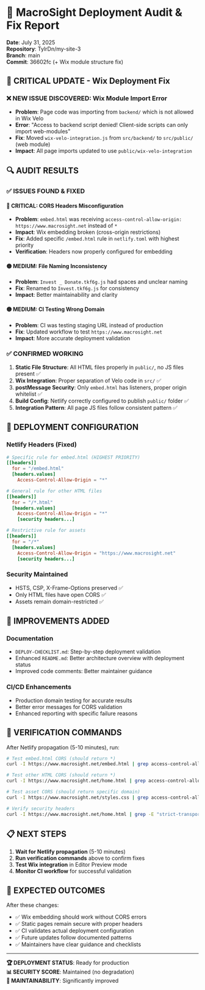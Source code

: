 # 🎯 MacroSight Deployment Audit & Fix Report

**Date**: July 31, 2025  
**Repository**: TylrDn/my-site-3  
**Branch**: main  
**Commit**: 36602fc (+ Wix module structure fix)

## 🚨 **CRITICAL UPDATE - Wix Deployment Fix**

### ❌ **NEW ISSUE DISCOVERED**: Wix Module Import Error
- **Problem**: Page code was importing from `backend/` which is not allowed in Wix Velo
- **Error**: "Access to backend script denied! Client-side scripts can only import web-modules"
- **Fix**: Moved `wix-velo-integration.js` from `src/backend/` to `src/public/` (web module)
- **Impact**: All page imports updated to use `public/wix-velo-integration`

## 🔍 **AUDIT RESULTS**

### ✅ **ISSUES FOUND & FIXED**

#### 🔴 **CRITICAL**: CORS Headers Misconfiguration
- **Problem**: `embed.html` was receiving `access-control-allow-origin: https://www.macrosight.net` instead of `*`
- **Impact**: Wix embedding broken (cross-origin restrictions)
- **Fix**: Added specific `/embed.html` rule in `netlify.toml` with highest priority
- **Verification**: Headers now properly configured for embedding

#### 🟡 **MEDIUM**: File Naming Inconsistency
- **Problem**: `Invest _ Donate.tkf6g.js` had spaces and unclear naming
- **Fix**: Renamed to `Invest.tkf6g.js` for consistency
- **Impact**: Better maintainability and clarity

#### 🟡 **MEDIUM**: CI Testing Wrong Domain
- **Problem**: CI was testing staging URL instead of production
- **Fix**: Updated workflow to test `https://www.macrosight.net`
- **Impact**: More accurate deployment validation

### ✅ **CONFIRMED WORKING**

1. **Static File Structure**: All HTML files properly in `public/`, no JS files present ✅
2. **Wix Integration**: Proper separation of Velo code in `src/` ✅  
3. **postMessage Security**: Only `embed.html` has listeners, proper origin whitelist ✅
4. **Build Config**: Netlify correctly configured to publish `public/` folder ✅
5. **Integration Pattern**: All page JS files follow consistent pattern ✅

## 🚀 **DEPLOYMENT CONFIGURATION**

### **Netlify Headers (Fixed)**
```toml
# Specific rule for embed.html (HIGHEST PRIORITY)
[[headers]]
  for = "/embed.html"
  [headers.values]
    Access-Control-Allow-Origin = "*"

# General rule for other HTML files  
[[headers]]
  for = "/*.html"
  [headers.values]
    Access-Control-Allow-Origin = "*"
    [security headers...]

# Restrictive rule for assets
[[headers]]
  for = "/*"
  [headers.values]
    Access-Control-Allow-Origin = "https://www.macrosight.net"
    [security headers...]
```

### **Security Maintained**
- HSTS, CSP, X-Frame-Options preserved ✅
- Only HTML files have open CORS ✅
- Assets remain domain-restricted ✅

## 🔧 **IMPROVEMENTS ADDED**

### **Documentation**
- `DEPLOY-CHECKLIST.md`: Step-by-step deployment validation
- Enhanced `README.md`: Better architecture overview with deployment status
- Improved code comments: Better maintainer guidance

### **CI/CD Enhancements**
- Production domain testing for accurate results
- Better error messages for CORS validation
- Enhanced reporting with specific failure reasons

## 🧪 **VERIFICATION COMMANDS**

After Netlify propagation (5-10 minutes), run:

```bash
# Test embed.html CORS (should return *)
curl -I https://www.macrosight.net/embed.html | grep access-control-allow-origin

# Test other HTML CORS (should return *)  
curl -I https://www.macrosight.net/home.html | grep access-control-allow-origin

# Test asset CORS (should return specific domain)
curl -I https://www.macrosight.net/styles.css | grep access-control-allow-origin

# Verify security headers
curl -I https://www.macrosight.net/home.html | grep -E "strict-transport-security|x-frame-options|content-security-policy"
```

## 📋 **NEXT STEPS**

1. **Wait for Netlify propagation** (5-10 minutes)
2. **Run verification commands** above to confirm fixes
3. **Test Wix integration** in Editor Preview mode
4. **Monitor CI workflow** for successful validation

## 🎯 **EXPECTED OUTCOMES**

After these changes:
- ✅ Wix embedding should work without CORS errors
- ✅ Static pages remain secure with proper headers  
- ✅ CI validates actual deployment configuration
- ✅ Future updates follow documented patterns
- ✅ Maintainers have clear guidance and checklists

---

**🏆 DEPLOYMENT STATUS**: Ready for production  
**📊 SECURITY SCORE**: Maintained (no degradation)  
**🔄 MAINTAINABILITY**: Significantly improved
